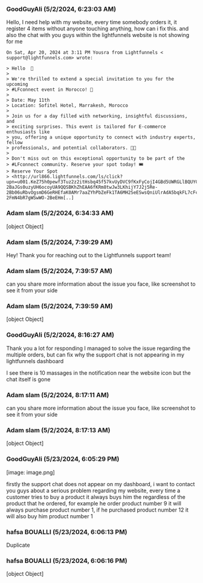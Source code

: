 ### GoodGuyAli (5/2/2024, 6:23:03 AM)

Hello, I need help with my website, every time somebody orders it,
it register 4 items without anyone touching anything, how can i fix this.
and also the chat with you guys within the lightfunnels website is not
showing for me

```
On Sat, Apr 20, 2024 at 3:11 PM Yousra from Lightfunnels < support@lightfunnels.com> wrote:

> Hello  👋
>
> We're thrilled to extend a special invitation to you for the upcoming
> #LFconnect event in Morocco! 🎉
>
> Date: May 11th
> Location: Sofitel Hotel, Marrakesh, Morocco
>
> Join us for a day filled with networking, insightful discussions, and
> exciting surprises. This event is tailored for E-commerce enthusiasts like
> you, offering a unique opportunity to connect with industry experts, fellow
> professionals, and potential collaborators. 💼💬
>
> Don't miss out on this exceptional opportunity to be part of the
> #LFconnect community. Reserve your spot today! 🎟️
> Reserve Your Spot
> <http://url866.lightfunnels.com/ls/click?upn=u001.KeZ75h0pewf3Tuz2z2itHsbq45f57kvUyDVC9fKxFyCojI4GBd5UWRGLlBQUYCskFl1qNdVoR9YJvgfTco-2BaJGs0uzyUH6ocoyUA9QQSBKhZhEAA6fKRm8twJw3LKhijY7J2j5Re-2Bb06uRbvOgsmD6GeRHEfaK0AMr7aaZYhPbZeFk1TA6MH2SeESwsQniUlrAdA5bqkFL7cFcNKMHMiYuJZ7SyWOD-2FmN4bR7gWSwWO-2BeEHm[..]
```

### Adam slam (5/2/2024, 6:34:33 AM)

[object Object]

### Adam slam (5/2/2024, 7:39:29 AM)

Hey!
Thank you for reaching out to the Lightfunnels support team!

### Adam slam (5/2/2024, 7:39:57 AM)

can you share more information about the issue you face, like screenshot to see it from your side

### Adam slam (5/2/2024, 7:39:59 AM)

[object Object]

### GoodGuyAli (5/2/2024, 8:16:27 AM)

Thank you a lot for responding I managed to solve the issue regarding the
multiple orders, but can fix why the support chat is not appearing in my
lightfunnels dashboard

I see there is 10 massages in the notification near the website icon but
the chat itself is gone

### Adam slam (5/2/2024, 8:17:11 AM)

can you share more information about the issue you face, like screenshot to see it from your side

### Adam slam (5/2/2024, 8:17:13 AM)

[object Object]

### GoodGuyAli (5/23/2024, 6:05:29 PM)

[image: image.png]

firstly the support chat does not appear on my dashboard, i want to contact
you guys about a serious problem regarding my website, every time a
customer tries to buy a product it always buys him the regardless of the
product that he ordered, for example he order product number 9 it will
always purchase product number 1, if he purchased product number 12 it will
also buy him product number 1

### hafsa BOUALLI (5/23/2024, 6:06:13 PM)

Duplicate

### hafsa BOUALLI (5/23/2024, 6:06:16 PM)

[object Object]
